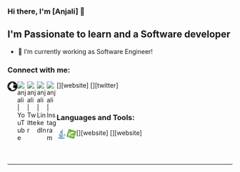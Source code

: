 ### Hi there, I'm [Anjali] 👋

## I'm Passionate to learn and a Software developer
- 🔭 I’m currently working as Software Engineer!

### Connect with me:

[<img align="left" alt="anjali.com" width="22px" src="https://raw.githubusercontent.com/iconic/open-iconic/master/svg/globe.svg" />][website]
[<img align="left" alt="anjali | YouTube" width="22px" src="https://github.com/simple-icons/simple-icons/blob/develop/icons/github.svg" />][github_acc]
[<img align="left" alt="anjali | Twitter" width="22px" src="https://cdn.jsdelivr.net/npm/simple-icons@v3/icons/twitter.svg" />][twitter]
[<img align="left" alt="anjali | LinkedIn" width="22px" src="https://cdn.jsdelivr.net/npm/simple-icons@v3/icons/linkedin.svg" />][linkedin]
[<img align="left" alt="anjali | Instagram" width="22px" src="https://cdn.jsdelivr.net/npm/simple-icons@v3/icons/instagram.svg" />][instagram]


<br />

### Languages and Tools:
[<img align="left" alt="anjali.com" width="22px" src="https://github.com/simple-icons/simple-icons/blob/develop/icons/java.svg" />][website]
[<img align="left" alt="anjali.com" width="22px" src="https://github.com/gilbarbara/logos/blob/master/logos/spring.svg" />][website]

<br />
<br />

---

[github_acc]: https://github.com/anjali21i
[instagram]: https://www.instagram.com/anjali/
[linkedin]: https://linkedin.com/in/anjali
